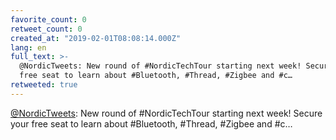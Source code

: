 ```yaml
---
favorite_count: 0
retweet_count: 0
created_at: "2019-02-01T08:08:14.000Z"
lang: en
full_text: >-
  @NordicTweets: New round of #NordicTechTour starting next week! Secure your
  free seat to learn about #Bluetooth, #Thread, #Zigbee and #c…
retweeted: true
---
```


[@NordicTweets](https://twitter.com/NordicTweets): New round of #NordicTechTour
starting next week! Secure your free seat to learn about #Bluetooth, #Thread,
#Zigbee and #c…
